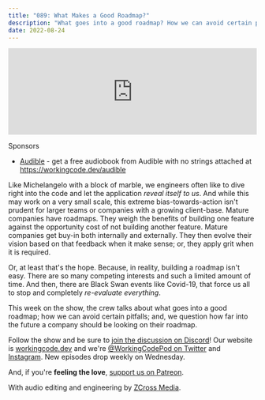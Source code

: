 ```yaml
---
title: "089: What Makes a Good Roadmap?"
description: "What goes into a good roadmap? How we can avoid certain pitfalls? We question how far into the future a company should be looking on their roadmap."
date: 2022-08-24
---
```


<iframe allow="autoplay *; encrypted-media *; fullscreen *; clipboard-write" frameborder="0" height="175" style="width:100%;max-width:900px;overflow:hidden;background:transparent;" sandbox="allow-forms allow-popups allow-same-origin allow-scripts allow-storage-access-by-user-activation allow-top-navigation-by-user-activation" src="https://embed.podcasts.apple.com/us/podcast/089-what-makes-a-good-roadmap/id1544142288?i=1000577199777"></iframe>

Sponsors

- [Audible](https://workingcode.dev/audible) - get a free audiobook from Audible with no strings attached at https://workingcode.dev/audible

Like Michelangelo with a block of marble, we engineers often like to dive right into the code and let the application _reveal itself to us_. And while this may work on a very small scale, this extreme bias-towards-action isn't prudent for larger teams or companies with a growing client-base. Mature companies have roadmaps. They weigh the benefits of building one feature against the opportunity cost of not building another feature. Mature companies get buy-in both internally and externally. They then evolve their vision based on that feedback when it make sense; or, they apply grit when it is required.

Or, at least that's the hope. Because, in reality, building a roadmap isn't easy. There are so many competing interests and such a limited amount of time. And then, there are Black Swan events like Covid-19, that force us all to stop and completely _re-evaluate everything_.

This week on the show, the crew talks about what goes into a good roadmap; how we can avoid certain pitfalls; and, we question how far into the future a company should be looking on their roadmap.

Follow the show and be sure to [join the discussion on Discord][working-code-discord]! Our website is [workingcode.dev][working-code] and we're [@WorkingCodePod on Twitter][working-code-twitter] and [Instagram][working-code-instagram]. New episodes drop weekly on Wednesday.

And, if you're **feeling the love**, [support us on Patreon][working-code-patreon].

[working-code]: https://workingcode.dev/
[working-code-discord]: https://workingcode.dev/discord/
[working-code-instagram]: https://www.instagram.com/workingcodepod/
[working-code-patreon]: https://www.patreon.com/workingcodepod
[working-code-twitter]: https://twitter.com/WorkingCodePod

With audio editing and engineering by [ZCross Media](https://www.zcross.media/).
